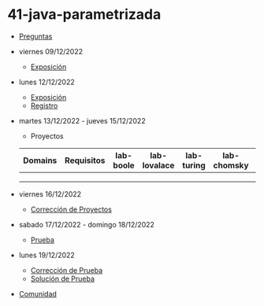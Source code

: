 # 41-java-parametrizada

- [Preguntas](https://escuela.it/cursos/curso-recurrencia-desarrollo-software/clase/patron)
- viernes 09/12/2022
  - [Exposición](https://escuela.it/cursos/curso-recurrencia-desarrollo-software/clase/patron)
- lunes 12/12/2022
  - [Exposición](https://escuela.it/cursos/curso-recurrencia-desarrollo-software/clase/patron)
  - [Registro](https://forms.gle/pA2QvsW32P4KtTD77)
- martes 13/12/2022 - jueves 15/12/2022
  - Proyectos
  
  |Domains|Requisitos|lab-boole|lab-lovalace|lab-turing|lab-chomsky|lab-dijkstra|
  |-------|----------|---------|------------|----------|-----------|--------------|
  |       |          |         |            |          |           |              |
  |       |          |         |            |          |           |              |
  |       |          |         |            |          |           |              |
- viernes 16/12/2022
  - [Corrección de Proyectos](https://escuela.it/cursos/curso-recurrencia-desarrollo-software/clase/patron)
- sabado 17/12/2022 - domingo 18/12/2022
  - [Prueba](https://forms.gle/hB9UJoN2PYiexctH8)
- lunes 19/12/2022
  - [Corrección de Prueba](https://escuela.it/cursos/curso-recurrencia-desarrollo-software/clase/patron)
  - [Solución de Prueba](https://docs.google.com/spreadsheets/d/1Uwtqa5VdD5wK2X7eLgkS6_th16aPnsW8pa5Ft2TyLPo/edit#gid=0)
- [Comunidad](https://app.slack.com/client/T02S3KYD464/C02U972K28H)